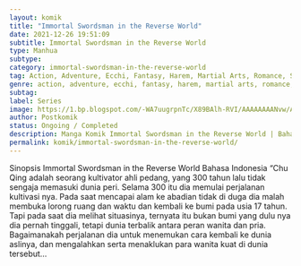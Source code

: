 ```yaml
---
layout: komik
title: "Immortal Swordsman in the Reverse World"
date: 2021-12-26 19:51:09
subtitle: Immortal Swordsman in the Reverse World
type: Manhua
subtype: 
category: immortal-swordsman-in-the-reverse-world
tag: Action, Adventure, Ecchi, Fantasy, Harem, Martial Arts, Romance, Supernatural
genre: action, adventure, ecchi, fantasy, harem, martial arts, romance, supernatural
subtag: 
label: Series
image: https://1.bp.blogspot.com/-WA7uugrpnTc/X89BAlh-RVI/AAAAAAAANvw/AZuMcOe0D10HIcq4Z6q_1r7wff6neayygCLcBGAsYHQ/s72-c/Immortal-Swordsman-in-the-Reverse-World.jpg
author: Postkomik
status: Ongoing / Completed
description: Manga Komik Immortal Swordsman in the Reverse World | Bahasa Indonesia
permalink: komik/immortal-swordsman-in-the-reverse-world/
---
```


Sinopsis Immortal Swordsman in the Reverse World Bahasa Indonesia “Chu Qing adalah seorang kultivator ahli pedang, yang 300 tahun lalu tidak sengaja memasuki dunia peri. Selama 300 itu dia memulai perjalanan kultivasi nya. Pada saat mencapai alam ke abadian tidak di duga dia malah membuka lorong ruang dan waktu dan kembali ke bumi pada usia 17 tahun. Tapi pada saat dia melihat situasinya, ternyata itu bukan bumi yang dulu nya dia pernah tinggali, tetapi dunia terbalik antara peran wanita dan pria. Bagaimanakah perjalanan dia untuk menemukan cara kembali ke dunia aslinya, dan mengalahkan serta menaklukan para wanita kuat di dunia tersebut…

